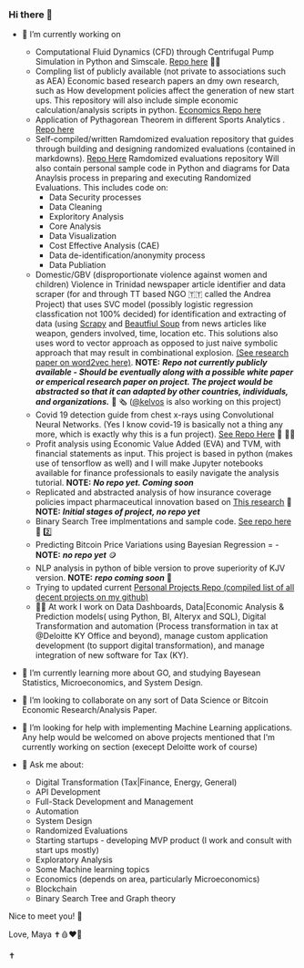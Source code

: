 ### Hi there 👋 
- 🔭 I’m currently working on 
  - Computational Fluid Dynamics (CFD) through Centrifugal Pump Simulation in Python and Simscale. [Repo here](https://github.com/mcrd25/CFD-cpump) 👩‍🔬
  - Compling list of publicly available (not private to associations such as AEA) Economic based research papers an dmy own research, such as How development policies affect the generation of new start ups. This repository will also include simple economic calculation/analysis scripts in python. [Economics Repo here](https://github.com/mcrd25/Economic-Resources)
  - Application of Pythagorean Theorem in different Sports Analytics . [Repo here](https://github.com/mcrd25/pythagexp-sports)
  - Self-compiled/written Ramdomized evaluation repository that guides through building and designing randomized evaluations (contained in markdowns). [Repo Here](https://github.com/mcrd25/randomized-evaluations) 
    Ramdomized evaluations repository Will also contain personal sample code in Python and diagrams for Data Anaylsis process in preparing and executing Randomized Evaluations. This includes code on: 
    - Data Security processes
    - Data Cleaning
    - Exploritory Analysis
    - Core Analysis
    - Data Visualization
    - Cost Effective Analysis (CAE)
    - Data de-identification/anonymity process
    - Data Publiation
  - Domestic/GBV (disproportionate violence against women and children)  Violence in Trinidad newspaper article identifier and data scraper (for and through TT based NGO 🇹🇹 called the Andrea Project) that uses SVC model (possibly logistic regression classfication not 100% decided) for identification and extracting of  data (using [Scrapy](https://scrapy.org/) and [Beautfiul Soup](https://beautiful-soup-4.readthedocs.io/en/latest/) from news articles like weapon, genders involved, time, location etc. This solutions also uses word to vector approach as opposed to just naive symbolic approach that may result in combinational explosion. [(See research paper on word2vec here)](https://www.researchgate.net/publication/234131319_Efficient_Estimation_of_Word_Representations_in_Vector_Space). **NOTE:** ***__Repo not currently publicly available - Should be eventually along with a possible white paper or emperical research paper on project. The project would be abstracted so that it can adapted by other countries, individuals, and organizations.__*** 📰 🗞️ ([@kelvos](https://github.com/Kelvos) is also working on this project)
  - Covid 19 detection guide from chest x-rays using Convolutional Neural Networks. (Yes I know covid-19 is basically not a thing any more, which is exactly why this is a fun project). [See Repo Here](https://github.com/mcrd25/CNN-for-C19-chestxray-detection) 🧪 👩‍🔬
  -  Profit analysis using Economic Value Added (EVA) and TVM, with financial statements as input. This project is based in python (makes use of tensorflow as well) and I will make Jupyter notebooks available for finance professionals to easily navigate the analysis tutorial. **NOTE:** ***__No repo yet. Coming soon__***
  -  Replicated and abstracted analysis of how insurance coverage policies impact pharmaceutical innovation based on [This research](https://www.aeaweb.org/articles?id=10.1257/aeri.20210063&&from=f) 📜 **NOTE:** ***Initial stages of project, no repo yet***
  -  Binary Search Tree implmentations and sample code. [See repo here](https://github.com/mcrd25/bst) 🌲 2️⃣
  -  Predicting Bitcoin Price Variations using Bayesian Regression = - **NOTE:** ***__no repo yet__*** 🪙
  -  NLP analysis in python of bible version to prove superiority of KJV version. **NOTE:** ***__repo coming soon__*** 📖 
  -  Trying to updated current [Personal Projects Repo (compiled list of all decent projects on my github)](https://github.com/mcrd25/Personal-Projects)
  -  🧑‍💼 At work I work on Data Dashboards, Data|Economic Analysis & Prediction models( using Python, BI, Alteryx and SQL), Digital Transformation and automation (Process transformation in tax at @Deloitte KY Office and beyond), manage custom application development (to support digital transformation), and manage integration of new software for Tax (KY).
  
  
- 🌱 I’m currently learning more about GO, and studying Bayesean Statistics, Microeconomics, and System Design.
 
- 👯 I’m looking to collaborate on any sort of Data Science or Bitcoin Economic Research/Analysis Paper.

- 🤔 I’m looking for help with implementing Machine Learning applications. Any help would be welcomed on above projects mentioned that I'm currently working on section (execept Deloitte work of course)

- 💬 Ask me about:
  - Digital Transformation (Tax|Finance, Energy, General)
  - API Development
  - Full-Stack Development and Management
  - Automation
  - System Design
  - Randomized Evaluations
  - Starting startups - developing MVP product (I work and consult with start ups mostly)
  - Exploratory Analysis
  - Some Machine learning topics
  - Economics (depends on area, particularly Microeconomics)
  - Blockchain
  - Binary Search Tree and Graph theory

<!--
**mcrd25/mcrd25** is a ✨ _special_ ✨ repository because its `README.md` (this file) appears on your GitHub profile.

Here are some ideas to get you started:

- 🔭 I’m currently working on ...
- 🌱 I’m currently learning ...
- 👯 I’m looking to collaborate on ...
- 🤔 I’m looking for help with ...
- 💬 Ask me about ...
- 📫 How to reach me: ...
- 😄 Pronouns: ...
- ⚡ Fun fact: ...
-->

Nice to meet you! 👋

Love,
Maya ✝️🩸❤️📖

✝️ 
